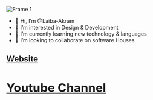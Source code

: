 
![Frame 1](https://user-images.githubusercontent.com/92920442/189840289-c00b4294-ee60-4dcd-b26d-c5b6bdbda9bd.jpg)


- 👋 Hi, I’m @Laiba-Akram
- 👀 I’m interested in Design & Development
- 🌱 I’m currently learning new technology & languages
- 💞️ I’m looking to collaborate on software Houses

<a href="https://solutionexpertsz.blogspot.com/" ><h2>Website<h2></a>

<a href="https://www.youtube.com/channel/UC2E4VHKpErPaGK1ecyiBVmQ" ><h2>Youtube Channel<h2></a>


<!---
Laiba-Akram/Laiba-Akram is a ✨ special ✨ repository because its `README.md` (this file) appears on your GitHub profile.
You can click the Preview link to take a look at your changes.
--->

